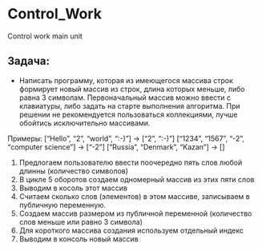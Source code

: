 # Control_Work
Control work main unit
## Задача:
 * Написать программу, которая из имеющегося массива строк формирует новый массив из строк, длина которых меньше, либо равна 3 символам. Первоначальный массив можно ввести с клавиатуры, либо задать на старте выполнения алгоритма. При решении не рекомендуется пользоваться коллекциями, лучше обойтись исключительно массивами. 

Примеры:
[“Hello”, “2”, “world”, “:-)”] → [“2”, “:-)”]
[“1234”, “1567”, “-2”, “computer science”] → [“-2”]
[“Russia”, “Denmark”, “Kazan”] → []

1) Предлогаем пользователю ввести поочередно пять слов любой длинны (количество символов)
2) В цикле 5 оборотов создаем одномерный массив из этих пяти слов
3) Выводим в косоль этот массив
4) Считаем сколько слов (элементов) в этом массиве, записываем в публичную переменную.
5) Создаем массив размером из публичной переменной (количество слов меньше или равно 3 символа)
6) Для короткого массива создания используем отдельный индекс
7) Выводим в консоль новый массив